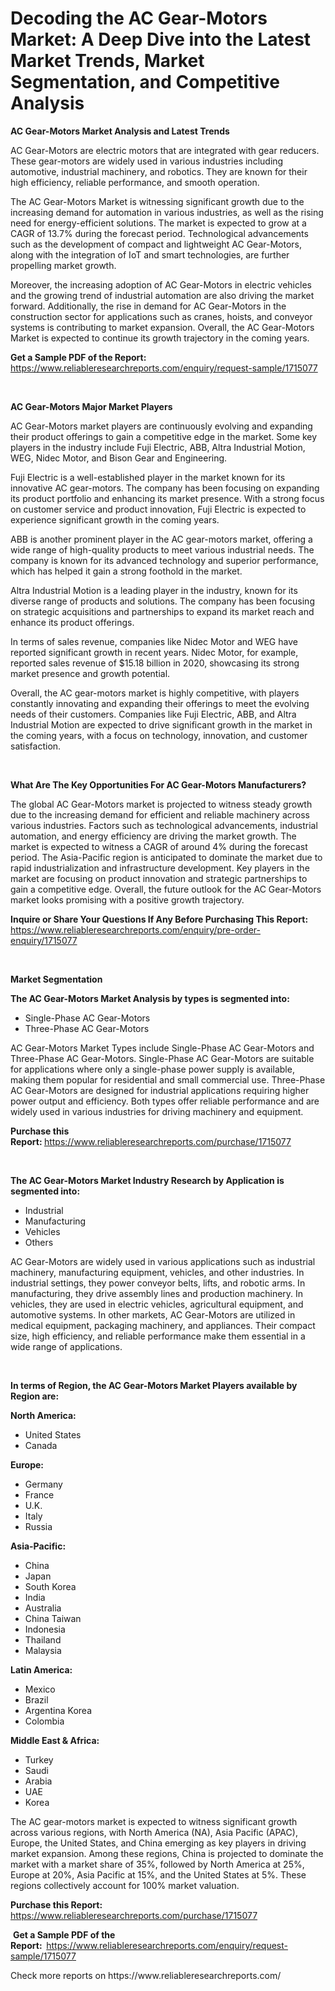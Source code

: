 <p><h1>Decoding the AC Gear-Motors Market: A Deep Dive into the Latest Market Trends, Market Segmentation, and Competitive Analysis</h1></p><p><strong>AC Gear-Motors Market Analysis and Latest Trends</strong></p>
<p><p>AC Gear-Motors are electric motors that are integrated with gear reducers. These gear-motors are widely used in various industries including automotive, industrial machinery, and robotics. They are known for their high efficiency, reliable performance, and smooth operation.</p><p>The AC Gear-Motors Market is witnessing significant growth due to the increasing demand for automation in various industries, as well as the rising need for energy-efficient solutions. The market is expected to grow at a CAGR of 13.7% during the forecast period. Technological advancements such as the development of compact and lightweight AC Gear-Motors, along with the integration of IoT and smart technologies, are further propelling market growth.</p><p>Moreover, the increasing adoption of AC Gear-Motors in electric vehicles and the growing trend of industrial automation are also driving the market forward. Additionally, the rise in demand for AC Gear-Motors in the construction sector for applications such as cranes, hoists, and conveyor systems is contributing to market expansion. Overall, the AC Gear-Motors Market is expected to continue its growth trajectory in the coming years.</p></p>
<p><strong>Get a Sample PDF of the Report:&nbsp;</strong> <a href="https://www.reliableresearchreports.com/enquiry/request-sample/1715077">https://www.reliableresearchreports.com/enquiry/request-sample/1715077</a></p>
<p>&nbsp;</p>
<p><strong>AC Gear-Motors Major Market Players</strong></p>
<p><p>AC Gear-Motors market players are continuously evolving and expanding their product offerings to gain a competitive edge in the market. Some key players in the industry include Fuji Electric, ABB, Altra Industrial Motion, WEG, Nidec Motor, and Bison Gear and Engineering.</p><p>Fuji Electric is a well-established player in the market known for its innovative AC gear-motors. The company has been focusing on expanding its product portfolio and enhancing its market presence. With a strong focus on customer service and product innovation, Fuji Electric is expected to experience significant growth in the coming years.</p><p>ABB is another prominent player in the AC gear-motors market, offering a wide range of high-quality products to meet various industrial needs. The company is known for its advanced technology and superior performance, which has helped it gain a strong foothold in the market.</p><p>Altra Industrial Motion is a leading player in the industry, known for its diverse range of products and solutions. The company has been focusing on strategic acquisitions and partnerships to expand its market reach and enhance its product offerings.</p><p>In terms of sales revenue, companies like Nidec Motor and WEG have reported significant growth in recent years. Nidec Motor, for example, reported sales revenue of $15.18 billion in 2020, showcasing its strong market presence and growth potential.</p><p>Overall, the AC gear-motors market is highly competitive, with players constantly innovating and expanding their offerings to meet the evolving needs of their customers. Companies like Fuji Electric, ABB, and Altra Industrial Motion are expected to drive significant growth in the market in the coming years, with a focus on technology, innovation, and customer satisfaction.</p></p>
<p>&nbsp;</p>
<p><strong>What Are The Key Opportunities For AC Gear-Motors Manufacturers?</strong></p>
<p><p>The global AC Gear-Motors market is projected to witness steady growth due to the increasing demand for efficient and reliable machinery across various industries. Factors such as technological advancements, industrial automation, and energy efficiency are driving the market growth. The market is expected to witness a CAGR of around 4% during the forecast period. The Asia-Pacific region is anticipated to dominate the market due to rapid industrialization and infrastructure development. Key players in the market are focusing on product innovation and strategic partnerships to gain a competitive edge. Overall, the future outlook for the AC Gear-Motors market looks promising with a positive growth trajectory.</p></p>
<p><strong>Inquire or Share Your Questions If Any Before Purchasing This Report:</strong> <a href="https://www.reliableresearchreports.com/enquiry/pre-order-enquiry/1715077">https://www.reliableresearchreports.com/enquiry/pre-order-enquiry/1715077</a></p>
<p>&nbsp;</p>
<p><strong>Market Segmentation</strong></p>
<p><strong>The AC Gear-Motors Market Analysis by types is segmented into:</strong></p>
<p><ul><li>Single-Phase AC Gear-Motors</li><li>Three-Phase AC Gear-Motors</li></ul></p>
<p><p>AC Gear-Motors Market Types include Single-Phase AC Gear-Motors and Three-Phase AC Gear-Motors. Single-Phase AC Gear-Motors are suitable for applications where only a single-phase power supply is available, making them popular for residential and small commercial use. Three-Phase AC Gear-Motors are designed for industrial applications requiring higher power output and efficiency. Both types offer reliable performance and are widely used in various industries for driving machinery and equipment.</p></p>
<p><strong>Purchase this Report:&nbsp;</strong><a href="https://www.reliableresearchreports.com/purchase/1715077">https://www.reliableresearchreports.com/purchase/1715077</a></p>
<p>&nbsp;</p>
<p><strong>The AC Gear-Motors Market Industry Research by Application is segmented into:</strong></p>
<p><ul><li>Industrial</li><li>Manufacturing</li><li>Vehicles</li><li>Others</li></ul></p>
<p><p>AC Gear-Motors are widely used in various applications such as industrial machinery, manufacturing equipment, vehicles, and other industries. In industrial settings, they power conveyor belts, lifts, and robotic arms. In manufacturing, they drive assembly lines and production machinery. In vehicles, they are used in electric vehicles, agricultural equipment, and automotive systems. In other markets, AC Gear-Motors are utilized in medical equipment, packaging machinery, and appliances. Their compact size, high efficiency, and reliable performance make them essential in a wide range of applications.</p></p>
<p>&nbsp;</p>
<p><strong>In terms of Region, the AC Gear-Motors Market Players available by Region are:</strong></p>
<p>
    <p> <strong> North America: </strong>
        <ul>
            <li>United States</li>
            <li>Canada</li>
        </ul>
        </p> 
    <p> <strong> Europe: </strong>
        <ul>
            <li>Germany</li>
            <li>France</li>
            <li>U.K.</li>
            <li>Italy</li>
            <li>Russia</li>
        </ul>
        </p> 
    <p> <strong> Asia-Pacific: </strong>
        <ul>
            <li>China</li>
            <li>Japan</li>
            <li>South Korea</li>
            <li>India</li>
            <li>Australia</li>
            <li>China Taiwan</li>
            <li>Indonesia</li>
            <li>Thailand</li>
            <li>Malaysia</li>
        </ul>
        </p> 
    <p> <strong> Latin America: </strong>
        <ul>
            <li>Mexico</li>
            <li>Brazil</li>
            <li>Argentina Korea</li>
            <li>Colombia</li>
        </ul>
        </p> 
    <p> <strong> Middle East & Africa: </strong>
        <ul>
            <li>Turkey</li>
            <li>Saudi</li>
            <li>Arabia</li>
            <li>UAE</li>
            <li>Korea</li>
        </ul>
    </p>
    </p>
<p><p>The AC gear-motors market is expected to witness significant growth across various regions, with North America (NA), Asia Pacific (APAC), Europe, the United States, and China emerging as key players in driving market expansion. Among these regions, China is projected to dominate the market with a market share of 35%, followed by North America at 25%, Europe at 20%, Asia Pacific at 15%, and the United States at 5%. These regions collectively account for 100% market valuation.</p></p>
<p><strong>Purchase this Report: </strong><a href="https://www.reliableresearchreports.com/purchase/1715077">https://www.reliableresearchreports.com/purchase/1715077</a></p>
<p>&nbsp;<strong>Get a Sample PDF of the Report:&nbsp;&nbsp;</strong><a href="https://www.reliableresearchreports.com/enquiry/request-sample/1715077">https://www.reliableresearchreports.com/enquiry/request-sample/1715077</a></p>
<p><strong></strong></p>
<p>Check more reports on https://www.reliableresearchreports.com/</p>
